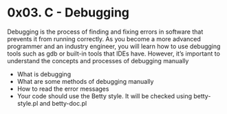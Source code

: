 # 0x03. C - Debugging

Debugging is the process of finding and fixing errors in software that prevents it from running correctly. As you become a more advanced programmer and an industry engineer, you will learn how to use debugging tools such as gdb or built-in tools that IDEs have. However, it’s important to understand the concepts and processes of debugging manually

* What is debugging
* What are some methods of debugging manually
* How to read the error messages
* Your code should use the Betty style. It will be checked using betty-style.pl and betty-doc.pl
